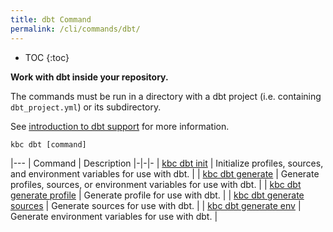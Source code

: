 ```yaml
---
title: dbt Command
permalink: /cli/commands/dbt/
---
```


* TOC
{:toc}

**Work with dbt inside your repository.**

The commands must be run in a directory with a dbt project (i.e. containing `dbt_project.yml`) or its subdirectory.

See [introduction to dbt support](/cli/dbt/) for more information.

```
kbc dbt [command]
```

|---
| Command | Description
|-|-|-
| [kbc dbt init](/cli/commands/dbt/init/) | Initialize profiles, sources, and environment variables for use with dbt. |
| [kbc dbt generate](/cli/commands/dbt/generate/) | Generate profiles, sources, or environment variables for use with dbt. |
| [kbc dbt generate profile](/cli/commands/dbt/generate/profile/) | Generate profile for use with dbt. |
| [kbc dbt generate sources](/cli/commands/dbt/generate/sources/) | Generate sources for use with dbt. |
| [kbc dbt generate env](/cli/commands/dbt/generate/env/) | Generate environment variables for use with dbt. |
